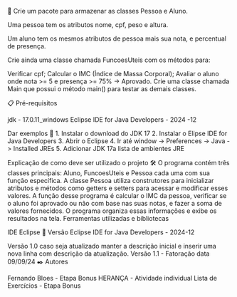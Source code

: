 🚀 Crie um pacote para armazenar as classes Pessoa e Aluno.

Uma pessoa tem os atributos nome, cpf, peso e altura.

Um aluno tem os mesmos atributos de pessoa mais sua nota, e percentual de presença.

Crie ainda uma classe chamada FuncoesUteis com os métodos para:

Verificar cpf; Calcular o IMC (Índice de Massa Corporal); Avaliar o aluno onde nota >= 5 e presença >= 75% → Aprovado. Crie uma classe chamada Main que possui o método main() para testar as demais classes.

📋 Pré-requisitos

jdk - 17.0.11_windows Eclipse IDE for Java Developers - 2024 -12

Dar exemplos 🔧 1. Instalar o download do JDK 17 2. Instalar o Elipse IDE for Java Developers 3. Abrir o Eclipse 4. Ir até window -> Preferences -> Java -> Installed JREs 5. Adicionar JDK 17a lista de ambientes JRE

Explicação de como deve ser utilizado o projeto 🛠️ O programa contém três classes principais: Aluno, FuncoesUteis e Pessoa cada uma com sua função específica. A classe Pessoa utiliza construtores para inicializar atributos 
e métodos como getters e setters para acessar e modificar esses valores. A função desse programa é calcular o IMC da pessoa, verificar se o aluno foi aprovado ou não com base nas suas notas, e fazer a soma de valores fornecidos. 
O programa organiza essas informações e exibe os resultados na tela.
Ferramentas utilizadas e bibliotecas

IDE Eclipse 📌 Versão Eclipse IDE for Java Developers - 2024-12

Versão 1.0 caso seja atualizado manter a descrição inicial e inserir uma nova linha com descrição da atualização. Versão 1.1 - Fatoração data 09/09/24 ✒️ Autores

Fernando Bloes - Etapa Bonus HERANÇA - Atividade individual Lista de Exercícios - Etapa Bonus
